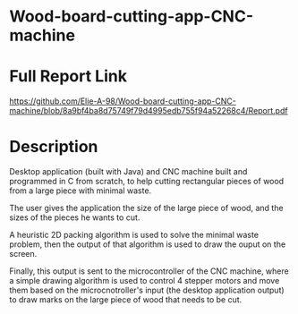 # Wood-board-cutting-app-CNC-machine

# Full Report Link

https://github.com/Elie-A-98/Wood-board-cutting-app-CNC-machine/blob/8a9bf4ba8d75749f79d4995edb755f94a52268c4/Report.pdf


# Description

Desktop application (built with Java) and CNC machine built and programmed in C from scratch, to help cutting rectangular pieces of wood from a large piece with minimal waste.

The user gives the application the size of the large piece of wood, and the sizes of the pieces he wants to cut.

A heuristic 2D packing algorithm is used to solve the minimal waste problem, then the output of that algorithm is used to draw the ouput on the screen. 

Finally, this output is sent to the microcontroller of the CNC machine, where a simple drawing algorithm is used to control 4 stepper motors and move them based on the microcnotroller's input (the desktop application output) to draw marks on the large piece of wood that needs to be cut.


